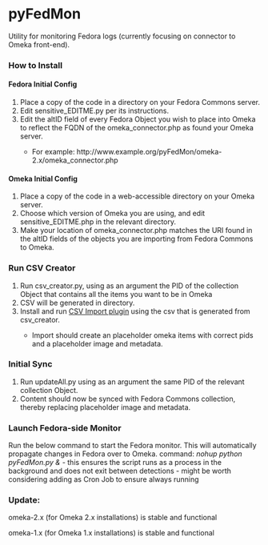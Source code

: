 pyFedMon
========

Utility for monitoring Fedora logs (currently focusing on connector to Omeka front-end).

<h3>How to Install</h3>

<h4>Fedora Initial Config</h4>
<ol>
	<li>Place a copy of the code in a directory on your Fedora Commons server.</li>
	<li>Edit sensitive_EDITME.py per its instructions.</li>
	<li>Edit the altID field of every Fedora Object you wish to place into Omeka to reflect the FQDN of the omeka_connector.php as found your Omeka server.</li>
<ul>
	<li>For example: http://www.example.org/pyFedMon/omeka-2.x/omeka_connector.php</li>
</ul>
</ol>

<h4>Omeka Initial Config</h4>
<ol>
	<li>Place a copy of the code in a web-accessible directory on your Omeka server.</li>
	<li>Choose which version of Omeka you are using, and edit sensitive_EDITME.php in the relevant directory.</li>
	<li>Make your location of omeka_connector.php matches the URI found in the altID fields of the objects you are importing from Fedora Commons to Omeka.</li>
</ol>

<h3>Run CSV Creator</h3>
<ol>
	<li>Run csv_creator.py, using as an argument the PID of the collection Object that contains all the items you want to be in Omeka</li>
	<li>CSV will be generated in directory.</li>
	<li>Install and run <a href="http://omeka.org/add-ons/plugins/csv-import/">CSV Import plugin</a> using the csv that is generated from csv_creator.</li>
<ul>
	<li>Import should create an placeholder omeka items with correct pids and a placeholder image and metadata.</li>
</ul> 
</ol>

<h3>Initial Sync</h3>
<ol>
	<li>Run updateAll.py using as an argument the same PID of the relevant collection Object.</li>
	<li>Content should now be synced with Fedora Commons collection, thereby replacing placeholder image and metadata.</li>
</ol>

<h3>Launch Fedora-side Monitor</h3>
Run the below command to start the Fedora monitor.  This will automatically propagate changes in Fedora over to Omeka.
command: <em>nohup python pyFedMon.py &</em>
  - this ensures the script runs as a process in the background and does not exit between detections
  - might be worth considering adding as Cron Job to ensure always running

<h3>Update:</h3>
omeka-2.x (for Omeka 2.x installations) is stable and functional

omeka-1.x (for Omeka 1.x installations) is stable and functional
